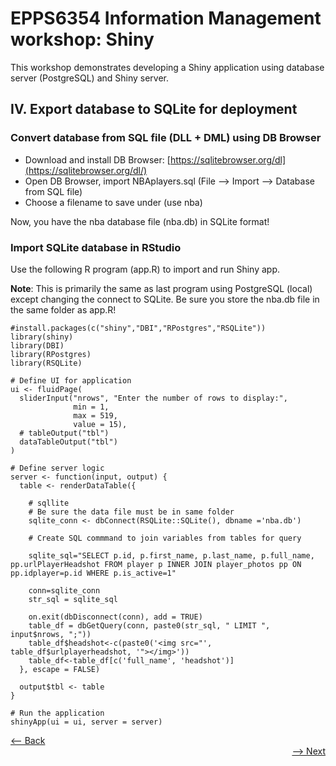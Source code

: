 # EPPS6354 Information Management workshop: Shiny

This workshop demonstrates developing a Shiny application using database server (PostgreSQL) and Shiny server.

## IV. Export database to SQLite for deployment

### Convert database from SQL file (DLL + DML) using DB Browser

  - Download and install DB Browser: [https://sqlitebrowser.org/dl](https://sqlitebrowser.org/dl/)
  - Open DB Browser, import NBAplayers.sql (File --> Import --> Database from SQL file)
  - Choose a filename to save under (use nba)

Now, you have the nba database file (nba.db) in SQLite format!


### Import SQLite database in RStudio

Use the following R program (app.R) to import and run Shiny app.  

**Note**: This is primarily the same as last program using PostgreSQL (local) except changing the connect to SQLite.  Be sure you store the nba.db file in the same folder as app.R!
```
#install.packages(c("shiny","DBI","RPostgres","RSQLite"))
library(shiny)
library(DBI)
library(RPostgres)
library(RSQLite)

# Define UI for application
ui <- fluidPage(
  sliderInput("nrows", "Enter the number of rows to display:",
              min = 1,
              max = 519,
              value = 15),
  # tableOutput("tbl")
  dataTableOutput("tbl")
)

# Define server logic
server <- function(input, output) {
  table <- renderDataTable({

    # sqllite
    # Be sure the data file must be in same folder
    sqlite_conn <- dbConnect(RSQLite::SQLite(), dbname ='nba.db')
    
    # Create SQL commmand to join variables from tables for query
    
    sqlite_sql="SELECT p.id, p.first_name, p.last_name, p.full_name, pp.urlPlayerHeadshot FROM player p INNER JOIN player_photos pp ON pp.idplayer=p.id WHERE p.is_active=1"

    conn=sqlite_conn
    str_sql = sqlite_sql
    
    on.exit(dbDisconnect(conn), add = TRUE)
    table_df = dbGetQuery(conn, paste0(str_sql, " LIMIT ", input$nrows, ";"))
    table_df$headshot<-c(paste0('<img src="', table_df$urlplayerheadshot, '"></img>'))
    table_df<-table_df[c('full_name', 'headshot')]
  }, escape = FALSE)
  
  output$tbl <- table
}

# Run the application 
shinyApp(ui = ui, server = server)

```
<div align="left"><a href="https://github.com/datageneration/informationmanagement/blob/master/workshop/Shiny/3-connect_NBAdatabase.md"><-- Back</a></div>
<div align="right"><a href="https://github.com/datageneration/informationmanagement/blob/master/workshop/Shiny/5-deploy_app.md">--> Next</a></div>

